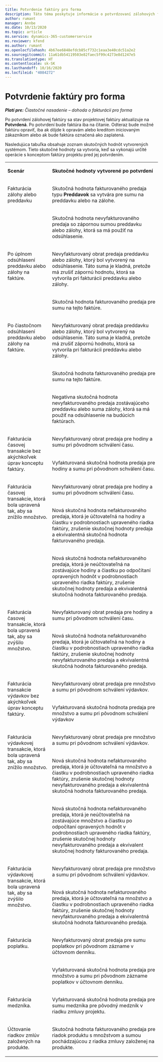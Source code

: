 ```yaml
---
title: Potvrdenie faktúry pro forma
description: Táto téma poskytuje informácie o potvrdzovaní zálohových faktúr v Project Operations.
author: rumant
manager: Annbe
ms.date: 10/13/2020
ms.topic: article
ms.service: dynamics-365-customerservice
ms.reviewer: kfend
ms.author: rumant
ms.openlocfilehash: 4b67ee6848efdcb85cf732c1eaa3e40cdc51a2e2
ms.sourcegitcommit: 11a61db54119503e82faec5f99c4273e8d1247e5
ms.translationtype: HT
ms.contentlocale: sk-SK
ms.lasthandoff: 10/16/2020
ms.locfileid: "4084272"
---
```

# <a name="confirming-a-proforma-invoice"></a>Potvrdenie faktúry pro forma

_**Platí pre:** Čiastočné nasadenie – dohoda o fakturácii pro forma_


Po potvrdení zálohovej faktúry sa stav projektovej faktúry aktualizuje na **Potvrdená**. Po potvrdení bude faktúra iba na čítanie. Odteraz bude možné faktúru opraviť, iba ak dôjde k opravám alebo kreditom iniciovaným zákazníkom alebo ak bude faktúra označená ako zaplatená.

Nasledujúca tabuľka obsahuje zoznam skutočných hodnôt vytvorených systémom. Tieto skutočné hodnoty sa vytvoria, keď sa vykonajú určité operácie s konceptom faktúry projektu pred jej potvrdením.

<table border="0" cellspacing="0" cellpadding="0">
    <tbody>
        <tr>
            <td width="216" valign="top">
                <p>
                    <strong>Scenár</strong>
                </p>
            </td>
            <td width="808" valign="top">
                <p>
                    <strong>Skutočné hodnoty vytvorené po potvrdení</strong>
                </p>
            </td>
        </tr>
        <tr>
            <td width="216" rowspan="2" valign="top">
                <p>
Fakturácia zálohy alebo preddavku </p>
            </td>
            <td width="408" valign="top">
                <p>
Skutočná hodnota fakturovaného predaja typu <strong>Preddavok</strong> sa vytvára pre sumu na preddavku alebo na zálohe.
                </p>
            </td>
        </tr>
        <tr>
            <td width="408" valign="top">
                <p>
Skutočná hodnota nevyfakturovaného predaja so zápornou sumou preddavku alebo zálohy, ktorá sa má použiť na odsúhlasenie.
                </p>
            </td>
        </tr>
        <tr>
            <td width="216" rowspan="2" valign="top">
                <p>
Po úplnom odsúhlasení preddavku alebo zálohy na faktúre.
                </p>
            </td>
            <td width="408" valign="top">
                <p>
Nevyfakturovaný obrat predaja preddavku alebo zálohy, ktorý bol vytvorený na odsúhlasenie. Táto suma je kladná, pretože má zrušiť zápornú hodnotu, ktorá sa vytvorila pri fakturácii preddavku alebo zálohy.
                </p>
            </td>
        </tr>
        <tr>
            <td width="408" valign="top">
                <p>
Skutočná hodnota fakturovaného predaja pre sumu na tejto faktúre.
                </p>
            </td>
        </tr>
        <tr>
            <td width="216" rowspan="3" valign="top">
                <p>
Po čiastočnom odsúhlasení preddavku alebo zálohy na faktúre.
                </p>
            </td>
            <td width="408" valign="top">
                <p>
Nevyfakturovaný obrat predaja preddavku alebo zálohy, ktorý bol vytvorený na odsúhlasenie. Táto suma je kladná, pretože má zrušiť zápornú hodnotu, ktorá sa vytvorila pri fakturácii preddavku alebo zálohy.
                </p>
            </td>
        </tr>
        <tr>
            <td width="408" valign="top">
                <p>
Skutočná hodnota fakturovaného predaja pre sumu na tejto faktúre.
                </p>
            </td>
        </tr>
        <tr>
            <td width="408" valign="top">
                <p>
Negatívna skutočná hodnota nevyfakturovaného predaja zostávajúceho preddavku alebo suma zálohy, ktorá sa má použiť na odsúhlasenie na budúcich faktúrach.
                </p>
            </td>
        </tr>
        <tr>
            <td width="216" rowspan="2" valign="top">
                <p>
Fakturácia časovej transakcie bez akýchkoľvek úprav konceptu faktúry.
                </p>
            </td>
            <td width="408" valign="top">
                <p>
Nevyfakturovaný obrat predaja pre hodiny a sumu pri pôvodnom schválení času.
                </p>
            </td>
        </tr>
        <tr>
            <td width="408" valign="top">
                <p>
Vyfakturovaná skutočná hodnota predaja pre hodiny a sumu pri pôvodnom schválení času.
                </p>
            </td>
        </tr>
        <tr>
            <td width="216" rowspan="3" valign="top">
                <p>
Fakturácia časovej transakcie, ktorá bola upravená tak, aby sa znížilo množstvo.
                </p>
            </td>
            <td width="408" valign="top">
                <p>
Nevyfakturovaný obrat predaja pre hodiny a sumu pri pôvodnom schválení času.
                </p>
            </td>
        </tr>
        <tr>
            <td width="408" valign="top">
                <p>
Nová skutočná hodnota nefakturovaného predaja, ktorá je účtovateľná na hodiny a čiastku v podrobnostiach upraveného riadka faktúry, zrušenie skutočnej hodnoty predaja a ekvivalentná skutočná hodnota fakturovaného predaja.
                </p>
            </td>
        </tr>
        <tr>
            <td width="408" valign="top">
                <p>
Nová skutočná hodnota nefakturovaného predaja, ktorá je neúčtovateľná na zostávajúce hodiny a čiastku po odpočítaní opravených hodnôt v podrobnostiach upraveného riadka faktúry, zrušenie skutočnej hodnoty predaja a ekvivalentná skutočná hodnota fakturovaného predaja.
                </p>
            </td>
        </tr>
        <tr>
            <td width="216" rowspan="2" valign="top">
                <p>
Fakturácia časovej transakcie, ktorá bola upravená tak, aby sa zvýšilo množstvo.
                </p>
            </td>
            <td width="408" valign="top">
                <p>
Nevyfakturovaný obrat predaja pre hodiny a sumu pri pôvodnom schválení času.
                </p>
            </td>
        </tr>
        <tr>
            <td width="408" valign="top">
                <p>
Nová skutočná hodnota nefakturovaného predaja, ktorá je účtovateľná na hodiny a čiastku v podrobnostiach upraveného riadka faktúry, zrušenie skutočnej hodnoty nevyfakturovaného predaja a ekvivalentná skutočná hodnota fakturovaného predaja.
                </p>
            </td>
        </tr>
        <tr>
            <td width="216" rowspan="2" valign="top">
                <p>
Fakturácia transakcie výdavkov bez akýchkoľvek úprav konceptu faktúry.
                </p>
            </td>
            <td width="408" valign="top">
                <p>
Nevyfakturovaný obrat predaja pre množstvo a sumu pri pôvodnom schválení výdavkov.
                </p>
            </td>
        </tr>
        <tr>
            <td width="408" valign="top">
                <p>
Vyfakturovaná skutočná hodnota predaja pre množstvo a sumu pri pôvodnom schválení výdavkov </p>
            </td>
        </tr>
        <tr>
            <td width="216" rowspan="3" valign="top">
                <p>
Fakturácia výdavkovej transakcie, ktorá bola upravená tak, aby sa znížilo množstvo.
                </p>
            </td>
            <td width="408" valign="top">
                <p>
Nevyfakturovaný obrat predaja pre množstvo a sumu pri pôvodnom schválení výdavkov.
                </p>
            </td>
        </tr>
        <tr>
            <td width="408" valign="top">
                <p>
Nová skutočná hodnota nefakturovaného predaja, ktorá je účtovateľná na množstvo a čiastku v podrobnostiach upraveného riadka faktúry, zrušenie skutočnej hodnoty nevyfakturovaného predaja a ekvivalentná skutočná hodnota fakturovaného predaja.
                </p>
            </td>
        </tr>
        <tr>
            <td width="408" valign="top">
                <p>
Nová skutočná hodnota nefakturovaného predaja, ktorá je neúčtovateľná na zostávajúce množstvo a čiastku po odpočítaní opravených hodnôt v podrobnostiach upraveného riadka faktúry, zrušenie skutočnej hodnoty nevyfakturovaného predaja a ekvivalent skutočnej hodnoty fakturovaného predaja.
                </p>
            </td>
        </tr>
        <tr>
            <td width="216" rowspan="2" valign="top">
                <p>
Fakturácia výdavkovej transakcie, ktorá bola upravená tak, aby sa zvýšilo množstvo.
                </p>
            </td>
            <td width="408" valign="top">
                <p>
Nevyfakturovaný obrat predaja pre množstvo a sumu pri pôvodnom schválení výdavkov.
                </p>
            </td>
        </tr>
        <tr>
            <td width="408" valign="top">
                <p>
Nová skutočná hodnota nefakturovaného predaja, ktorá je účtovateľná na množstvo a čiastku v podrobnostiach upraveného riadka faktúry, zrušenie skutočnej hodnoty nevyfakturovaného predaja a ekvivalentná skutočná hodnota fakturovaného predaja. 
                </p>
            </td>
        </tr>
        <tr>
            <td width="216" rowspan="2" valign="top">
                <p>
Fakturácia poplatku.
                </p>
            </td>
            <td width="408" valign="top">
                <p>
Nevyfakturovaný obrat predaja pre sumu poplatkov pri pôvodnom zázname v účtovnom denníku.
                </p>
            </td>
        </tr>
        <tr>
            <td width="408" valign="top">
                <p>
Vyfakturovaná skutočná hodnota predaja pre množstvo a sumu pri pôvodnom zázname poplatkov v účtovnom denníku.
                </p>
            </td>
        </tr>
        <tr>
            <td width="216" valign="top">
                <p>
Fakturácia medzníka.
                </p>
            </td>
            <td width="408" valign="top">
                <p>
Vyfakturovaná skutočná hodnota predaja pre sumu medzníka pre pôvodný medzník v riadku zmluvy projektu.
                </p>
            </td>
        </tr>
        <tr>
            <td width="216" valign="top">
                <p>
Účtovanie riadkov zmlúv založených na produkte.
                </p>
            </td>
            <td width="408" valign="top">
                <p>
Skutočná hodnota fakturovaného predaja pre riadok produktu s množstvom a sumou pochádzajúcou z riadka zmluvy založenej na produkte.
                </p>
            </td>
        </tr>
    </tbody>
</table>
